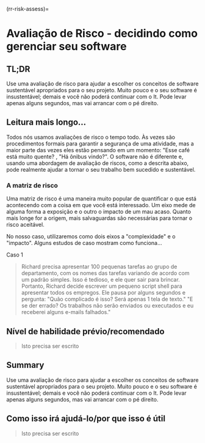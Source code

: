 (rr-risk-assess)=
# Avaliação de Risco - decidindo como gerenciar seu software

## TL;DR
Use uma avaliação de risco para ajudar a escolher os conceitos de software sustentável apropriados para o seu projeto. Muito pouco e o seu software é insustentável; demais e você não poderá continuar com o It. Pode levar apenas alguns segundos, mas vai arrancar com o pé direito.

## Leitura mais longo…
Todos nós usamos avaliações de risco o tempo todo. Às vezes são procedimentos formais para garantir a segurança de uma atividade, mas a maior parte das vezes eles estão pensando em um momento: "Esse café está muito quente? , "Há ônibus vindo?". O software não é diferente e, usando uma abordagem de avaliação de riscos, como a descrita abaixo, pode realmente ajudar a tornar o seu trabalho bem sucedido e sustentável.

### A matriz de risco
Uma matriz de risco é uma maneira muito popular de quantificar o que está acontecendo com a coisa em que você está interessado. Um eixo mede de alguma forma a exposição e o outro o impacto de um mau acaso. Quanto mais longe for a origem, mais salvaguardas são necessárias para tornar o risco aceitável.

No nosso caso, utilizaremos como dois eixos a "complexidade" e o "impacto". Alguns estudos de caso mostram como funciona…

Caso 1

> Richard precisa apresentar 100 pequenas tarefas ao grupo de departamento, com os nomes das tarefas variando de acordo com um padrão simples. Isso é tedioso, e ele quer sair para brincar. Portanto, Richard decide escrever um pequeno script shell para apresentar todos os empregos. Ele pausa por alguns segundos e pergunta: "Quão complicado é isso? Será apenas 1 tela de texto." "E se der errado? Os trabalhos não serão enviados ou executados e eu receberei alguns e-mails falhados."

## Nível de habilidade prévio/recomendado
> Isto precisa ser escrito

## Summary
Use uma avaliação de risco para ajudar a escolher os conceitos de software sustentável apropriados para o seu projeto. Muito pouco e o seu software é insustentável; demais e você não poderá continuar com o It. Pode levar apenas alguns segundos, mas vai arrancar com o pé direito.

## Como isso irá ajudá-lo/por que isso é útil
> Isto precisa ser escrito
